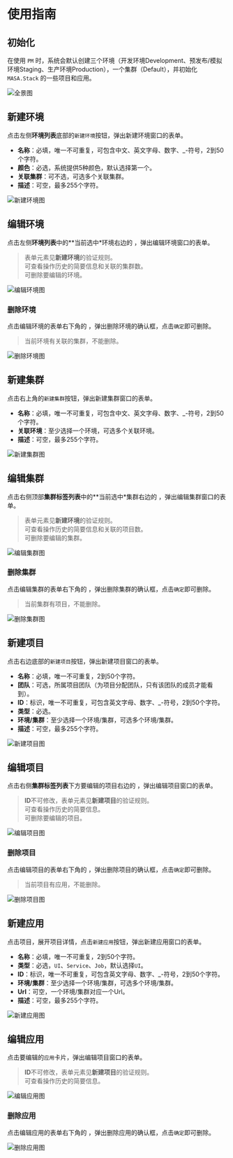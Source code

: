 # 使用指南

## 初始化

在使用 `PM` 时，系统会默认创建三个环境（开发环境Development、预发布/模拟环境Staging、生产环境Production），一个集群（Default），并初始化 `MASA.Stack` 的一些项目和应用。

![全景图](https://cdn.masastack.com/stack/doc/pm/use-guide/overview.png)

## 新建环境

点击左侧**环境列表**底部的`新建环境`按钮，弹出新建环境窗口的表单。

- **名称**：必填，唯一不可重复，可包含中文、英文字母、数字、_-符号，2到50个字符。
- **颜色**：必选，系统提供5种颜色，默认选择第一个。
- **关联集群**：可不选，可选多个关联集群。
- **描述**：可空，最多255个字符。

![新建环境图](https://cdn.masastack.com/stack/doc/pm/use-guide/env-add.png)

## 编辑环境

点击左侧**环境列表**中的**当前选中*环境右边的 <i class="mdi mdi-pencil"></i>，弹出编辑环境窗口的表单。

> 表单元素见**新建环境**的验证规则。  
> 可查看操作历史的简要信息和关联的集群数。  
> 可删除要编辑的环境。

![编辑环境图](https://cdn.masastack.com/stack/doc/pm/use-guide/env-edit.png)

### 删除环境

点击编辑环境的表单右下角的 <i class="mdi mdi-delete" style="color:#FF5252;"></i>，弹出删除环境的确认框，点击`确定`即可删除。

> 当前环境有关联的集群，不能删除。

![删除环境图](https://cdn.masastack.com/stack/doc/pm/use-guide/env-delete.png)

## 新建集群

点击右上角的`新建集群`按钮，弹出新建集群窗口的表单。

- **名称**：必填，唯一不可重复，可包含中文、英文字母、数字、_-符号，2到50个字符。
- **关联环境**：至少选择一个环境，可选多个关联环境。
- **描述**：可空，最多255个字符。

![新建集群图](https://cdn.masastack.com/stack/doc/pm/use-guide/cluster-add.png)

## 编辑集群

点击右侧顶部**集群标签列表**中的**当前选中*集群右边的 <i class="mdi mdi-pencil"></i>，弹出编辑集群窗口的表单。

> 表单元素见**新建环境**的验证规则。  
> 可查看操作历史的简要信息和关联的项目数。  
> 可删除要编辑的集群。

![编辑集群图](https://cdn.masastack.com/stack/doc/pm/use-guide/cluster-edit.png)

### 删除集群

点击编辑集群的表单右下角的 <i class="mdi mdi-delete" style="color:#FF5252;"></i>，弹出删除集群的确认框，点击`确定`即可删除。

> 当前集群有项目，不能删除。

![删除集群图](https://cdn.masastack.com/stack/doc/pm/use-guide/cluster-delete.png)

## 新建项目

点击右边底部的`新建项目`按钮，弹出新建项目窗口的表单。

- **名称**：必填，唯一不可重复，2到50个字符。
- **团队**：可选，所属项目团队（为项目分配团队，只有该团队的成员才能看到）。
- **ID**：标识，唯一不可重复，可包含英文字母、数字、_-符号，2到50个字符。
- **类型**：必选。
- **环境/集群**：至少选择一个环境/集群，可选多个环境/集群。
- **描述**：可空，最多255个字符。

![新建项目图](https://cdn.masastack.com/stack/doc/pm/use-guide/project-add.png)

## 编辑项目

点击右侧**集群标签列表**下方要编辑的项目右边的 <i class="mdi mdi-pencil"></i>，弹出编辑项目窗口的表单。

> **ID**不可修改，表单元素见**新建项目**的验证规则。  
> 可查看操作历史的简要信息。  
> 可删除要编辑的项目。

![编辑项目图](https://cdn.masastack.com/stack/doc/pm/use-guide/project-edit.png)

### 删除项目

点击编辑项目的表单右下角的 <i class="mdi mdi-delete" style="color:#FF5252;"></i>，弹出删除项目的确认框，点击`确定`即可删除。

> 当前项目有应用，不能删除。

![删除项目图](https://cdn.masastack.com/stack/doc/pm/use-guide/project-delete.png)

## 新建应用

点击项目，展开项目详情，点击`新建应用`按钮，弹出新建应用窗口的表单。

- **名称**：必填，唯一不可重复，2到50个字符。
- **类型**：必选，`UI`、`Service`、`Job`，默认选择`UI`。
- **ID**：标识，唯一不可重复，可包含英文字母、数字、_-符号，2到50个字符。
- **环境/集群**：至少选择一个环境/集群，可选多个环境/集群。
- **Url**：可空，一个环境/集群对应一个Url。
- **描述**：可空，最多255个字符。

![新建应用图](https://cdn.masastack.com/stack/doc/pm/use-guide/app-add.png)

## 编辑应用

点击要编辑的`应用`卡片，弹出编辑项目窗口的表单。

> **ID**不可修改，表单元素见**新建项目**的验证规则。  
> 可查看操作历史的简要信息。  

![编辑应用图](https://cdn.masastack.com/stack/doc/pm/use-guide/app-edit.png)

### 删除应用

点击编辑应用的表单右下角的 <i class="mdi mdi-delete" style="color:#FF5252;"></i>，弹出删除应用的确认框，点击`确定`即可删除。

![删除应用图](https://cdn.masastack.com/stack/doc/pm/use-guide/app-delete.png)
